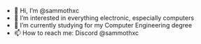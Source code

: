 - 👋 Hi, I’m @sammothxc
- 👀 I’m interested in everything electronic, especially computers
- 🌱 I’m currently studying for my Computer Engineering degree
- 📫 How to reach me: Discord @sammothxc

<!---
sammothxc/sammothxc is a ✨ special ✨ repository because its `README.md` (this file) appears on your GitHub profile.
You can click the Preview link to take a look at your changes.
--->
